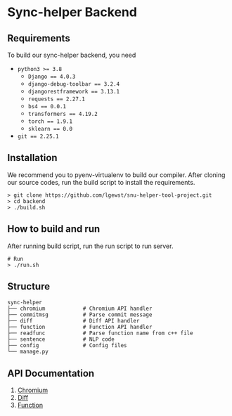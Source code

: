 # Sync-helper Backend

## Requirements
To build our sync-helper backend, you need
- `python3 >= 3.8`
  - `Django == 4.0.3`
  - `django-debug-toolbar == 3.2.4`
  - `djangorestframework == 3.13.1`
  - `requests == 2.27.1`
  - `bs4 == 0.0.1`
  - `transformers == 4.19.2`
  - `torch == 1.9.1`
  - `sklearn == 0.0`
- `git == 2.25.1`

## Installation
We recommend you to pyenv-virtualenv to build our compiler. After cloning our source codes, run the build script to install the requirements.

```
> git clone https://github.com/lgewst/snu-helper-tool-project.git
> cd backend
> ./build.sh
```

## How to build and run
After running build script, run the run script to run server.
```
# Run
> ./run.sh
```

## Structure
```
sync-helper
├── chromium            # Chromium API handler
├── commitmsg           # Parse commit message
├── diff                # Diff API handler
├── function            # Function API handler
├── readfunc            # Parse function name from c++ file
├── sentence            # NLP code
├── config              # Config files
└── manage.py
```

## API Documentation
1. [Chromium](https://github.com/lgewst/snu-helper-tool-project/wiki/chromium)
2. [Diff](https://github.com/lgewst/snu-helper-tool-project/wiki/diff)
3. [Function](https://github.com/lgewst/snu-helper-tool-project/wiki/functions)
